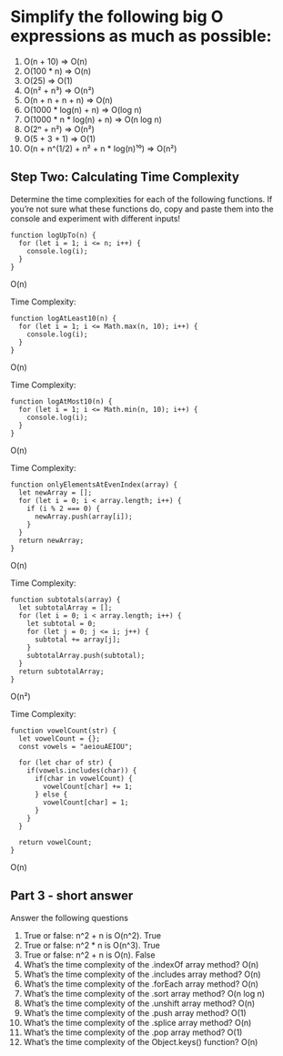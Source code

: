# Simplify the following big O expressions as much as possible:

1. O(n + 10) => O(n)
2. O(100 * n) => O(n)
3. O(25) => O(1)
4. O(n² + n³) => O(n²)
5. O(n + n + n + n) => O(n)
6. O(1000 * log(n) + n) => O(log n)
7. O(1000 * n * log(n) + n) => O(n log n)
8. O(2ⁿ + n²) => O(n²)
9. O(5 + 3 + 1) => O(1)
10. O(n + n^(1/2) + n² + n * log(n)¹⁰) => O(n²)

## Step Two: Calculating Time Complexity
Determine the time complexities for each of the following functions. If you’re not sure what these functions do, copy and paste them into the console and experiment with different inputs!
```
function logUpTo(n) {
  for (let i = 1; i <= n; i++) {
    console.log(i);
  }
}
```
O(n)

Time Complexity:
```
function logAtLeast10(n) {
  for (let i = 1; i <= Math.max(n, 10); i++) {
    console.log(i);
  }
}
```
O(n)

Time Complexity:
```
function logAtMost10(n) {
  for (let i = 1; i <= Math.min(n, 10); i++) {
    console.log(i);
  }
}
```
O(n)

Time Complexity:
```
function onlyElementsAtEvenIndex(array) {
  let newArray = [];
  for (let i = 0; i < array.length; i++) {
    if (i % 2 === 0) {
      newArray.push(array[i]);
    }
  }
  return newArray;
}
```
O(n)

Time Complexity:
```
function subtotals(array) {
  let subtotalArray = [];
  for (let i = 0; i < array.length; i++) {
    let subtotal = 0;
    for (let j = 0; j <= i; j++) {
      subtotal += array[j];
    }
    subtotalArray.push(subtotal);
  }
  return subtotalArray;
}
```
O(n²)

Time Complexity:
```
function vowelCount(str) {
  let vowelCount = {};
  const vowels = "aeiouAEIOU";

  for (let char of str) {
    if(vowels.includes(char)) {
      if(char in vowelCount) {
        vowelCount[char] += 1;
      } else {
        vowelCount[char] = 1;
      }
    }
  }

  return vowelCount;
}
```
O(n)

## Part 3 - short answer
Answer the following questions

1. True or false: n^2 + n is O(n^2). True
2. True or false: n^2 * n is O(n^3). True
3. True or false: n^2 + n is O(n). False
4. What’s the time complexity of the .indexOf array method? O(n)
5. What’s the time complexity of the .includes array method? O(n)
6. What’s the time complexity of the .forEach array method? O(n)
7. What’s the time complexity of the .sort array method? O(n log n)
8. What’s the time complexity of the .unshift array method? O(n)
9. What’s the time complexity of the .push array method? O(1)
10. What’s the time complexity of the .splice array method? O(n)
11. What’s the time complexity of the .pop array method? O(1)
12. What’s the time complexity of the Object.keys() function? O(n)